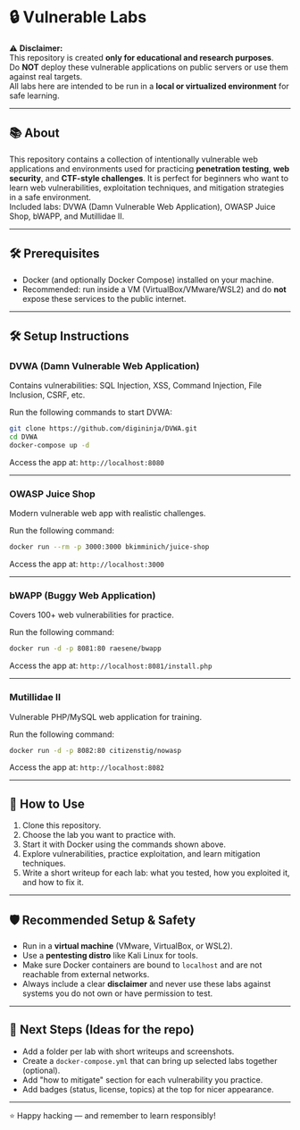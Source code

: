 # 🔒 Vulnerable Labs

⚠️ **Disclaimer:**  
This repository is created **only for educational and research purposes**.  
Do **NOT** deploy these vulnerable applications on public servers or use them against real targets.  
All labs here are intended to be run in a **local or virtualized environment** for safe learning.

---

## 📚 About
This repository contains a collection of intentionally vulnerable web applications and environments used for practicing **penetration testing**, **web security**, and **CTF-style challenges**. It is perfect for beginners who want to learn web vulnerabilities, exploitation techniques, and mitigation strategies in a safe environment.  
Included labs: DVWA (Damn Vulnerable Web Application), OWASP Juice Shop, bWAPP, and Mutillidae II.

---

## 🛠️ Prerequisites
- Docker (and optionally Docker Compose) installed on your machine.  
- Recommended: run inside a VM (VirtualBox/VMware/WSL2) and do **not** expose these services to the public internet.

---

## 🛠️ Setup Instructions

### DVWA (Damn Vulnerable Web Application)  
Contains vulnerabilities: SQL Injection, XSS, Command Injection, File Inclusion, CSRF, etc.

Run the following commands to start DVWA:

```bash
git clone https://github.com/digininja/DVWA.git
cd DVWA
docker-compose up -d
```

Access the app at: `http://localhost:8080`

---

### OWASP Juice Shop  
Modern vulnerable web app with realistic challenges.

Run the following command:

```bash
docker run --rm -p 3000:3000 bkimminich/juice-shop
```

Access the app at: `http://localhost:3000`

---

### bWAPP (Buggy Web Application)  
Covers 100+ web vulnerabilities for practice.

Run the following command:

```bash
docker run -d -p 8081:80 raesene/bwapp
```
Access the app at: `http://localhost:8081/install.php`

---

### Mutillidae II  
Vulnerable PHP/MySQL web application for training.

Run the following command:

```bash
docker run -d -p 8082:80 citizenstig/nowasp
```

Access the app at: `http://localhost:8082`

---

## 🚀 How to Use
1. Clone this repository.  
2. Choose the lab you want to practice with.  
3. Start it with Docker using the commands shown above.  
4. Explore vulnerabilities, practice exploitation, and learn mitigation techniques.  
5. Write a short writeup for each lab: what you tested, how you exploited it, and how to fix it.

---

## 🛡️ Recommended Setup & Safety
- Run in a **virtual machine** (VMware, VirtualBox, or WSL2).  
- Use a **pentesting distro** like Kali Linux for tools.  
- Make sure Docker containers are bound to `localhost` and are not reachable from external networks.  
- Always include a clear **disclaimer** and never use these labs against systems you do not own or have permission to test.

---

## 🎯 Next Steps (Ideas for the repo)
- Add a folder per lab with short writeups and screenshots.  
- Create a `docker-compose.yml` that can bring up selected labs together (optional).  
- Add "how to mitigate" section for each vulnerability you practice.  
- Add badges (status, license, topics) at the top for nicer appearance.

---

⭐ Happy hacking — and remember to learn responsibly!
